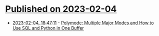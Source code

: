 # [Published on 2023-02-04](index.md)

* [2023-02-04, 18:47:11](https://news.ycombinator.com/item?id=34656906) - [Polymode: Multiple Major Modes and How to Use SQL and Python in One Buffer](https://www.masteringemacs.org/article/polymode-multiple-major-modes-how-to-use-sql-python-in-one-buffer)
